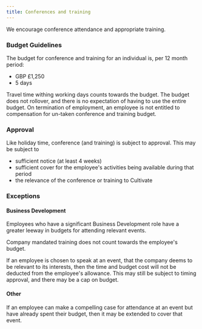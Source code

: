 ```yaml
---
title: Conferences and training
---
```


We encourage conference attendance and appropriate training.

### Budget Guidelines

The budget for conference and training for an individual is, per 12 month period:

* GBP £1,250
* 5 days

Travel time withing working days counts towards the budget. The budget does not rollover, and there is no expectation of having to use the entire budget. On termination of employment, an employee is not entitled to compensation for un-taken conference and training budget.

### Approval

Like holiday time, conference (and training) is subject to approval. This may be subject to

* sufficient notice (at least 4 weeks)
* sufficient cover for the employee's activities being available during that period
* the relevance of the conference or training to Cultivate

### Exceptions

#### Business Development

Employees who have a significant Business Development role have a greater leeway in budgets for attending relevant events.

Company mandated training does not count towards the employee's budget.

If an employee is chosen to speak at an event, that the company deems to be relevant to its interests, then the time and budget cost will not be deducted from the employee's allowance. This may still be subject to timing approval, and there may be a cap on budget.

#### Other

If an employee can make a compelling case for attendance at an event but have already spent their budget, then it may be extended to cover that event.
